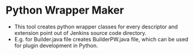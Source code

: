 # Python Wrapper Maker #
*  This tool creates python wrapper classes for every descriptor and extension point out of Jenkins source code directory.
*  E.g. for Builder.java file creates BuilderPW.java file, which can be used for plugin development in Python.
